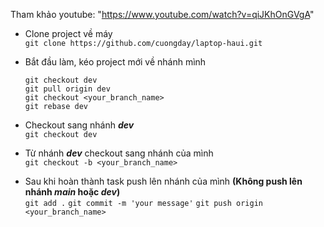 Tham khảo youtube: "https://www.youtube.com/watch?v=qiJKhOnGVgA"
- Clone project về máy  
  `git clone https://github.com/cuongday/laptop-haui.git`
- Bắt đầu làm, kéo project mới về nhánh mình

  `git checkout dev`
    <br>
  `git pull origin dev`
  <br>
  `git checkout <your_branch_name>`
  <br>
  `git rebase dev`
- Checkout sang nhánh **_dev_**  
  `git checkout dev`
- Từ nhánh **_dev_** checkout sang nhánh của mình  
  `git checkout -b <your_branch_name>`
- Sau khi hoàn thành task push lên nhánh của mình **(Không push lên nhánh _main_ hoặc _dev_)**  
    `git add .`
    `git commit -m 'your message'`
    `git push origin <your_branch_name>`
